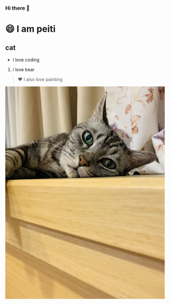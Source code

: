 ### Hi there 👋

<!--
**peitiyu/peitiyu** is a ✨ _special_ ✨ repository because its `README.md` (this file) appears on your GitHub profile.

Here are some ideas to get you started:

- 🔭 I’m currently working on ...
- 🌱 I’m currently learning ...
- 👯 I’m looking to collaborate on ...
- 🤔 I’m looking for help with ...
- 💬 Ask me about ...
- 📫 How to reach me: ...
- 😄 Pronouns: ...
- ⚡ Fun fact: ...
-->

# :smile: I am peiti

## cat

- l love coding

1. i love bear

> :heart: I also love painting

![cat](https://raw.githubusercontent.com/peitiyu/peitiyu/master/images/7A3FD0D1-10A1-4F2B-B94D-C770E88C83F3.jpeg)
